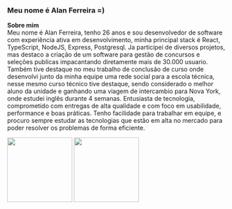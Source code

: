 ### Meu nome é Alan Ferreira =)

<b>Sobre mim</b> <br>
Meu nome é Alan Ferreira, tenho 26 anos e sou desenvolvedor de software com experiência ativa em desenvolvimento, minha principal stack é React, TypeScript, NodeJS, Express, Postgresql. Ja participei de diversos projetos, mas destaco a criação de um software para gestão de concursos e seleções publicas impacantando diretamente mais de 30.000 usuario. Também tive destaque no meu trabalho de conclusão de curso onde desenvolvi junto da minha equipe uma rede social para a escola técnica, nesse mesmo curso técnico tive destaque, sendo considerado o melhor aluno da unidade e ganhando uma viagem de intercambio para Nova York, onde estudei inglês durante 4 semanas. Entusiasta de tecnologia, comprometido com entregas de alta qualidade e com foco em usabilidade, performance e boas práticas. Tenho facilidade para trabalhar em equipe, e procuro sempre estudar as tecnologias que estão em alta no mercado para poder resolver os problemas de forma eficiente.

<div>
<img height="150em" src="https://github-readme-stats.vercel.app/api/top-langs/?username=ferreiraalan13&layout=compact&langs_count=7&theme=github_dark"/>
<img height="150em" src="https://github-readme-stats.vercel.app/api?username=ferreiraalan13&show_icons=true&theme=github_dark&include_all_commits=true&count_private=true"/>
</div>
